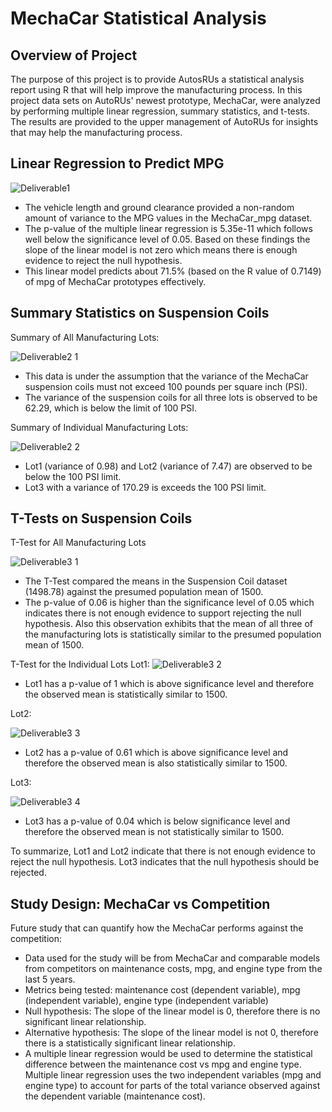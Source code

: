 # MechaCar Statistical Analysis
## Overview of Project

The purpose of this project is to provide AutosRUs a statistical analysis report using R that will help improve the manufacturing process. In this project data sets on AutoRUs' newest prototype, MechaCar, were analyzed by performing multiple linear regression, summary statistics, and t-tests. The results are provided to the upper management of AutoRUs for insights that may help the manufacturing process. 

## Linear Regression to Predict MPG

![Deliverable1](https://user-images.githubusercontent.com/57520471/174710380-52d95dc4-a72b-4dfc-bbc7-28d0ebac1634.png)

* The vehicle length and ground clearance provided a non-random amount of variance to the MPG values in the MechaCar_mpg dataset. 
* The p-value of the multiple linear regression is 5.35e-11 which follows well below the significance level of 0.05. Based on these findings the slope of the linear model is not zero which means there is enough evidence to reject the null hypothesis.
* This linear model predicts about 71.5% (based on the R value of 0.7149) of mpg of MechaCar prototypes effectively.

## Summary Statistics on Suspension Coils
Summary of All Manufacturing Lots: 

![Deliverable2 1](https://user-images.githubusercontent.com/57520471/174710422-16b12071-830b-4b96-b70e-0f6121c9a06c.png)

* This data is under the assumption that the variance of the MechaCar suspension coils must not exceed 100 pounds per square inch (PSI).
* The variance of the suspension coils for all three lots is observed to be 62.29, which is below the limit of 100 PSI.

Summary of Individual Manufacturing Lots: 

![Deliverable2 2](https://user-images.githubusercontent.com/57520471/174710519-91afb8a9-285e-4bb5-9f52-1585e9bc138d.png)

* Lot1 (variance of 0.98) and Lot2 (variance of 7.47) are observed to be below the 100 PSI limit. 
* Lot3 with a variance of 170.29 is exceeds the 100 PSI limit. 

## T-Tests on Suspension Coils

T-Test for All Manufacturing Lots

![Deliverable3 1](https://user-images.githubusercontent.com/57520471/174710532-75f3cd80-1b96-47dc-9257-f7788df816f9.png)

* The T-Test compared the means in the Suspension Coil dataset (1498.78) against the presumed population mean of 1500.
* The p-value of 0.06 is higher than the significance level of 0.05 which indicates there is not enough evidence to support rejecting the null hypothesis. Also this observation exhibits that the mean of all three of the manufacturing lots is statistically similar to the presumed population mean of 1500.

T-Test for the Individual Lots
Lot1:
![Deliverable3 2](https://user-images.githubusercontent.com/57520471/174710554-37c8033b-9d6e-435f-b48a-6c0399516a9d.png)

* Lot1 has a p-value of 1 which is above significance level and therefore the observed mean is statistically similar to 1500.

Lot2:

![Deliverable3 3](https://user-images.githubusercontent.com/57520471/174710637-3be04810-45fb-417a-99d4-17aea1820301.png)

* Lot2 has a p-value of 0.61 which is above significance level and therefore the observed mean is also statistically similar to 1500.

Lot3:

![Deliverable3 4](https://user-images.githubusercontent.com/57520471/174710669-cfa54a8d-db17-4a3b-8e89-e468b6868612.png)

* Lot3 has a p-value of 0.04 which is below significance level and therefore the observed mean is not statistically similar to 1500.

To summarize, Lot1 and Lot2 indicate that there is not enough evidence to reject the null hypothesis. Lot3 indicates that the null hypothesis should be rejected.

## Study Design: MechaCar vs Competition

Future study that can quantify how the MechaCar performs against the competition:
* Data used for the study will be from MechaCar and comparable models from competitors on maintenance costs, mpg, and engine type from the last 5 years.
* Metrics being tested: maintenance cost (dependent variable), mpg (independent variable), engine type (independent variable)
* Null hypothesis: The slope of the linear model is 0, therefore there is no significant linear relationship.
* Alternative hypothesis: The slope of the linear model is not 0, therefore there is a statistically significant linear relationship.
* A multiple linear regression would be used to determine the statistical difference between the maintenance cost vs mpg and engine type. Multiple linear regression uses the two independent variables (mpg and engine type) to account for parts of the total variance observed against the dependent variable (maintenance cost).
